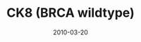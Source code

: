 ---
title: CK8 (BRCA wildtype)
image: https://www.cycif.org/assets/img/gray-2023/CK8.jpg
date: 2010-03-20
minerva_link: https://s3.amazonaws.com/www.cycif.org/110-Komen_BRCA/CK8/index.html
info_link: null
show_page_link: false
tags:
    - Gray
    - BRCA

---